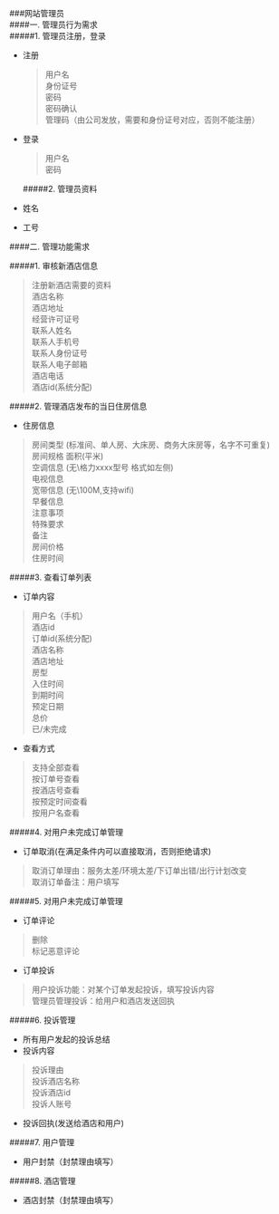 ###网站管理员  
####一. 管理员行为需求  
#####1. 管理员注册，登录  
* 注册  

  > 用户名  
身份证号  
密码  
密码确认  
管理码（由公司发放，需要和身份证号对应，否则不能注册）  

* 登录  

  > 用户名  
密码  

  #####2. 管理员资料  

* 姓名  
* 工号  

####二. 管理功能需求  

#####1. 审核新酒店信息  

> 注册新酒店需要的资料  
酒店名称  
酒店地址  
经营许可证号  
联系人姓名  
联系人手机号  
联系人身份证号  
联系人电子邮箱  
酒店电话  
酒店id(系统分配)  

#####2. 管理酒店发布的当日住房信息  

* 住房信息  

> 房间类型 (标准间、单人房、大床房、商务大床房等，名字不可重复)  
房间规格 面积(平米)  
空调信息 (无\格力xxxx型号 格式如左侧)  
电视信息   
宽带信息 (无\100M,支持wifi)  
早餐信息  
注意事项  
特殊要求  
备注  
房间价格  
住房时间  

#####3. 查看订单列表  

* 订单内容  

> 用户名（手机）  
酒店id  
订单id(系统分配)  
酒店名称  
酒店地址  
房型  
入住时间  
到期时间  
预定日期  
总价  
已/未完成  

* 查看方式  

> 支持全部查看  
按订单号查看  
按酒店号查看  
按预定时间查看  
按用户名查看  

#####4. 对用户未完成订单管理  

* 订单取消(在满足条件内可以直接取消，否则拒绝请求)  

> 取消订单理由：服务太差/环境太差/下订单出错/出行计划改变  
取消订单备注：用户填写  

#####5. 对用户未完成订单管理  

* 订单评论  

> 删除  
标记恶意评论  

* 订单投诉  

> 用户投诉功能：对某个订单发起投诉，填写投诉内容  
管理员管理投诉：给用户和酒店发送回执  

#####6. 投诉管理  

* 所有用户发起的投诉总结  
* 投诉内容  

> 投诉理由  
投诉酒店名称  
投诉酒店id  
投诉人账号  

* 投诉回执(发送给酒店和用户)  

#####7. 用户管理  

* 用户封禁（封禁理由填写）  

#####8. 酒店管理  

* 酒店封禁（封禁理由填写）	  

  
  
